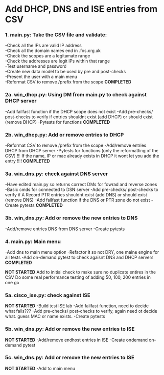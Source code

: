 # Add DHCP, DNS and ISE entries from CSV

### 1. main.py: Take the CSV file and validate:
-Check all the IPs are valid IP address\
-Check all the domain names end in .fos.org.uk\
-Check the scopes are a legitamate range\
-Check the addresses are legit IPs within that range\
-Test username and password\
-Create new data model to be used by pre and post-checks\
-Present the user with a main menu\
-Reformat CSV to remove /prefix from the scope
**COMPLETED**

### 2a. win_dhcp.py: Using DM from main.py to check against DHCP server
-Add failfast function if the DHCP scope does not exist
-Add pre-checks/ post-checks to verify if entries shouldnt exist (add DHCP) or should exist (remove DHCP)
-Pytests for functions
**COMPLETED**


### 2b. win_dhcp.py: Add or remove entries to DHCP
-Reformat CSV to remove /prefix from the scope
-Add/remove entries DHCP from DHCP server
-Pytests for functions (only the reformatting of the CSV)
!!! If the name, IP or mac already exists in DHCP it wont let you add the entry !!!!
**COMPLETED**

### 3a. win_dns.py: check against DNS server
-Have edited main.py so returns correct DMs for fowrad and reverse zones
-Basic cmds for connected to DSN server
-Add pre-checks/ post-checks to verify if A Record PTR entries shouldnt exist (add DNS) or should exist (remove DNS)
-Add failfast function if the DNS or PTR zone do not exist
-Create pytests
**COMPLETED**

### 3b. win_dns.py: Add or remove the new entries to DNS
-Add/remove entries DNS from DNS server
-Create pytests

### 4. main.py: Main menu
-Add dns to main menu option
-Refactor it so not DRY, one maine engine for all tests
-Add on-demand pytest to check agaisnt DNS and DHCP servers
**COMPLETED**

**NOT STARTED**
Add to initial check to make sure no duplicate entires in the CSV
Do some real performance testing of adding 50, 100, 200 entries in one go

### 5a. cisco_ise.py: check against ISE
**NOT STARTED**
-Build test ISE lab
-Add failfast function, need to decide what fails???
-Add pre-checks/ post-checks to verify, again need ot decide what. guess MAC or name exists.
-Create pytests

### 5b. win_dns.py: Add or remove the new entries to ISE
**NOT STARTED**
-Add/remove endhost entries in ISE
-Create ondemand on-demand pytest

### 5c. win_dns.py: Add or remove the new entries to ISE
**NOT STARTED**
-Add to main menu